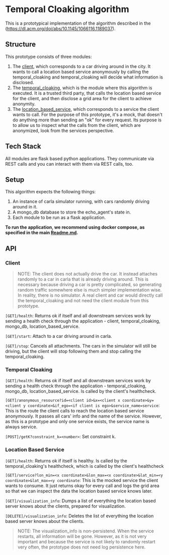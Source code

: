 # Temporal Cloaking algorithm

This is a prototypical implementation of the algorithm described in the (https://dl.acm.org/doi/abs/10.1145/1066116.1189037).

## Structure

This prototype consists of three modules:
1. The [client](./modules/client), which corresponds to a car driving around in the city.
   It wants to call a location based service anonymously by calling the temporal_cloaking and temporal_cloaking will decide what information is disclosed. 
2. The [temporal_cloaking](./modules/temporal_cloaking/), which is the module where this algorithm is executed. 
   It is a trusted third party, that calls the location based service for the client, and then disclose a grid area for the client to achieve anonymity.
3. The [location_based_service](./modules/location_based_service/), which corresponds to a service the client wants to call. 
   For the purpose of this prototype, it's a mock, that doesn't do anything more than sending an "ok" for every request.
   Its purpose is to allow us to inspect what the calls from the client, which are anonymized, look from the services perspective.

## Tech Stack

All modules are flask based python applications. They communicate via REST calls and you can interact with them via REST calls, too.

## Setup

This algorithm expects the following things:
1. An instance of carla simulator running, with cars randomly driving around in it.
2. A mongo_db database to store the echo_agent's state in.
3. Each module to be run as a flask application.

**To run the application, we recommend using docker compose, as specified in the main [Readme.md](../../Readme.md).**

## API

### Client

> NOTE: The client does not actually drive the car.
> It instead attaches randomly to a car in carla that is already driving around. 
> This is necessary because driving a car is pretty complicated, so generating random traffic somewhere else
> is much simpler implementation wise. 
> In reality, there is no simulator. A real client and car would directly call the temporal_cloaking and not need the
> client module from this prototype.

`[GET]/health`:
    Returns ok if itself and all downstream services work by sending a health check through the application - client, temporal_cloaking, mongo_db, location_based_service.

`[GET]/start`:
    Attach to a car driving around in carla.

`[GET]/stop`:
    Cancels all attachments. The cars in the simulator will still be driving, but the client will stop following them and stop calling the temporal_cloaking.

### Temporal Cloaking

`[GET]/health`:
    Returns ok if itself and all downstream services work by sending a health check through the application
    - temporal_cloaking, mongo_db, location_based_service. Is called by the client's healthcheck.
    
`[GET]/anonymous_resource?id=<client id>&x=<client x coordinate>&y=<client y coordinate>&if_ego=<if client is ego>&service_name=service`:
    This is the route the client calls to reach the location based service anonymously. It passes all cars' info and the name of the service.
    However, as this is a prototype and only one service exists, the service name is always service.

`[POST]/getK?constraint_k=<number>`: 
    Set constraint k.


### Location Based Service

`[GET]/health`:
    Returns ok if itself is healthy. Is called by the temporal_cloaking's healthcheck, which is called by the client's healthcheck

`[GET]/service?lon_min=<x coordinate>&lon_max=<x coordinate>&lat_min=<y coordinate>&lat_max=<y coordinate`: 
    This is the mocked service the client wants to consume. It just returns okay for every call
    and logs the grid area so that we can inspect the data the location based service knows later.

`[GET]/visualization_info`:
    Dumps a list of everything the location based server knows about the clients, prepared for
    visualization.

`[DELETE]/visualization_info`:
    Deletes the list of everything the location based server knows about the clients.

> NOTE: The visualization_info is non-persistend. When the service restarts,
> all information will be gone. However, as it is not very important and because 
> the service is not likely to randomly restart very often, the prototype does not need
> log persistence here.
